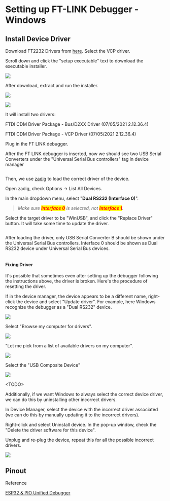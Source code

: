 # Setting up FT-LINK Debugger - Windows

## Install Device Driver

Download FT2232 Drivers from [here](https://ftdichip.com/drivers/vcp-drivers/). Select the VCP driver.

Scroll down and click the "setup executable" text to download the executable installer.

![](<../../.gitbook/assets/image (18) (1) (1) (1).png>)

After download, extract and run the installer.

![](<../../.gitbook/assets/image (90).png>)

![](<../../.gitbook/assets/image (109).png>)

It will install two drivers:

FTDI CDM Driver Package - Bus/D2XX Driver (07/05/2021 2.12.36.4)

FTDI CDM Driver Package - VCP Driver (07/05/2021 2.12.36.4)

Plug in the FT LINK debugger.

After the FT LINK debugger is inserted, now we should see two USB Serial Converters under the "Universal Serial Bus controllers" tag in device manager

<figure><img src="../../.gitbook/assets/image (3) (1) (2) (1) (1).png" alt=""><figcaption></figcaption></figure>

Then, we use [zadig](https://zadig.akeo.ie/#google\_vignette) to load the correct driver of the device.

Open zadig, check Options -> List All Devices.

In the main dropdown menu, select "**Dual RS232 (Interface 0)**".

> _Make sure <mark style="color:red;">**Interface 0**</mark> is selected, not <mark style="color:red;">**Interface 1**</mark>._

Select the target driver to be "WinUSB", and click the "Replace Driver" button. It will take some time to update the driver.

<figure><img src="../../.gitbook/assets/image (2) (3) (1) (1).png" alt=""><figcaption></figcaption></figure>

After loading the driver, only USB Serial Converter B should be shown under the Universal Serial Bus controllers. Interface 0 should be shown as Dual RS232 device under Universal Serial Bus devices.

<figure><img src="../../.gitbook/assets/image (1) (3) (2) (1).png" alt=""><figcaption></figcaption></figure>

#### Fixing Driver

It's possible that sometimes even after setting up the debugger following the instructions above, the driver is broken. Here's the procedure of resetting the driver.

If in the device manager, the device appears to be a different name, right-click the device and select "Update driver". For example, here Windows recognize the debugger as a "Dual RS232" device.

![](<../../.gitbook/assets/image (39).png>)

Select "Browse my computer for drivers".

![](<../../.gitbook/assets/image (65).png>)

"Let me pick from a list of available drivers on my computer".

![](<../../.gitbook/assets/image (47).png>)

Select the "USB Composite Device"

![](<../../.gitbook/assets/image (12) (1) (1) (1).png>)

\<TODO>

Additionally, if we want Windows to always select the correct device driver, we can do this by uninstalling other incorrect drivers.

In Device Manager, select the device with the incorrect driver associated (we can do this by manually updating it to the incorrect drivers).

Right-click and select Uninstall device. In the pop-up window, check the "Delete the driver software for this device".

Unplug and re-plug the device, repeat this for all the possible incorrect drivers.

![](<../../.gitbook/assets/image (50).png>)

## Pinout

Reference

[ESP32 & PIO Unified Debugger](https://community.platformio.org/t/esp32-pio-unified-debugger/4541/20)
